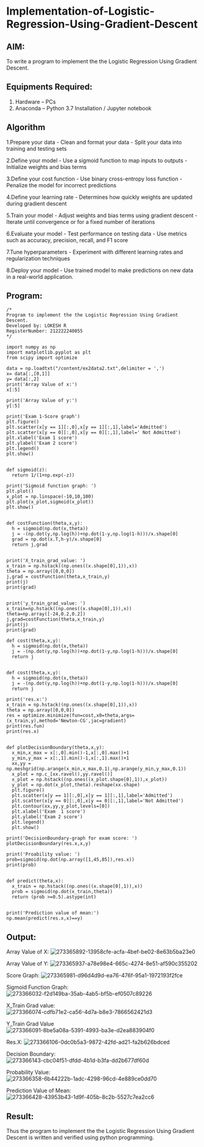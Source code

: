 # Implementation-of-Logistic-Regression-Using-Gradient-Descent

## AIM:
To write a program to implement the the Logistic Regression Using Gradient Descent.

## Equipments Required:
1. Hardware – PCs
2. Anaconda – Python 3.7 Installation / Jupyter notebook

## Algorithm
1.Prepare your data - Clean and format your data - Split your data into training and testing sets

2.Define your model - Use a sigmoid function to map inputs to outputs - Initialize weights and bias terms

3.Define your cost function - Use binary cross-entropy loss function - Penalize the model for incorrect predictions

4.Define your learning rate - Determines how quickly weights are updated during gradient descent

5.Train your model - Adjust weights and bias terms using gradient descent - Iterate until convergence or for a fixed number of iterations

6.Evaluate your model - Test performance on testing data - Use metrics such as accuracy, precision, recall, and F1 score

7.Tune hyperparameters - Experiment with different learning rates and regularization techniques

8.Deploy your model - Use trained model to make predictions on new data in a real-world application.

## Program:
```
/*
Program to implement the the Logistic Regression Using Gradient Descent.
Developed by: LOKESH R
RegisterNumber: 212222240055 
*/
```

```
import numpy as np
import matplotlib.pyplot as plt
from scipy import optimize

data = np.loadtxt("/content/ex2data2.txt",delimiter = ',')
x= data[:,[0,1]]
y= data[:,2]
print('Array Value of x:')
x[:5]

print('Array Value of y:')
y[:5]

print('Exam 1-Score graph')
plt.figure()
plt.scatter(x[y == 1][:,0],x[y == 1][:,1],label='Admitted')
plt.scatter(x[y == 0][:,0],x[y == 0][:,1],label=' Not Admitted')
plt.xlabel('Exam 1 score')
plt.ylabel('Exam 2 score')
plt.legend()
plt.show()


def sigmoid(z):
  return 1/(1+np.exp(-z))
  
print('Sigmoid function graph: ')
plt.plot()
x_plot = np.linspace(-10,10,100)
plt.plot(x_plot,sigmoid(x_plot))
plt.show()


def costFunction(theta,x,y):
  h = sigmoid(np.dot(x,theta))
  j = -(np.dot(y,np.log(h))+np.dot(1-y,np.log(1-h)))/x.shape[0]
  grad = np.dot(x.T,h-y)/x.shape[0]
  return j,grad


print('X_train_grad_value: ')
x_train = np.hstack((np.ones((x.shape[0],1)),x))
theta = np.array([0,0,0])
j,grad = costFunction(theta,x_train,y)
print(j)
print(grad)


print('y_train_grad_value: ')
x_train=np.hstack((np.ones((x.shape[0],1)),x))
theta=np.array([-24,0.2,0.2])
j,grad=costFunction(theta,x_train,y)
print(j)
print(grad)

def cost(theta,x,y):
  h = sigmoid(np.dot(x,theta))
  j = -(np.dot(y,np.log(h))+np.dot(1-y,np.log(1-h)))/x.shape[0]
  return j


def cost(theta,x,y):
  h = sigmoid(np.dot(x,theta))
  j = -(np.dot(y,np.log(h))+np.dot(1-y,np.log(1-h)))/x.shape[0]
  return j

print('res.x:')
x_train = np.hstack((np.ones((x.shape[0],1)),x))
theta = np.array([0,0,0])
res = optimize.minimize(fun=cost,x0=theta,args=(x_train,y),method='Newton-CG',jac=gradient)
print(res.fun)
print(res.x)


def plotDecisionBoundary(theta,x,y):
  x_min,x_max = x[:,0].min()-1,x[:,0].max()+1
  y_min,y_max = x[:,1].min()-1,x[:,1].max()+1
  xx,yy = np.meshgrid(np.arange(x_min,x_max,0.1),np.arange(y_min,y_max,0.1))
  x_plot = np.c_[xx.ravel(),yy.ravel()]
  x_plot = np.hstack((np.ones((x_plot.shape[0],1)),x_plot))
  y_plot = np.dot(x_plot,theta).reshape(xx.shape)
  plt.figure()
  plt.scatter(x[y == 1][:,0],x[y == 1][:,1],label='Admitted')
  plt.scatter(x[y == 0][:,0],x[y == 0][:,1],label='Not Admitted')
  plt.contour(xx,yy,y_plot,levels=[0])
  plt.xlabel('Exam  1 score')
  plt.ylabel('Exam 2 score')
  plt.legend()
  plt.show()

print('DecisionBoundary-graph for exam score: ')
plotDecisionBoundary(res.x,x,y)

print('Proability value: ')
prob=sigmoid(np.dot(np.array([1,45,85]),res.x))
print(prob)


def predict(theta,x):
  x_train = np.hstack((np.ones((x.shape[0],1)),x))
  prob = sigmoid(np.dot(x_train,theta))
  return (prob >=0.5).astype(int)


print('Prediction value of mean:')
np.mean(predict(res.x,x)==y)
```

## Output:
Array Value of X:
![273365892-13958cfe-acfa-4bef-be02-8e63b5ba23e0](https://github.com/LokeshRajamani/intro-ml-5/assets/120544804/6454b3cb-8e25-464e-be6e-2cc8efbe2b14)

Array Value of Y:
![273365937-a78e98e4-665c-4274-8e51-af590c355202](https://github.com/LokeshRajamani/intro-ml-5/assets/120544804/2a6fe54d-8a09-402c-82d8-67b71268b2c6)

Score Graph:
![273365981-d96d4d9d-ea76-476f-95a1-1972193f2fce](https://github.com/LokeshRajamani/intro-ml-5/assets/120544804/749835b0-766d-451e-a417-7a834bc9b096)

Sigmoid Function Graph:
![273366032-f2d149ba-35ab-4ab5-bf5b-ef0507c89226](https://github.com/LokeshRajamani/intro-ml-5/assets/120544804/2e47a818-5754-47ed-8d37-11c29b3e1437)

X_Train Grad value:
![273366074-cdfb71e2-ca56-4d7a-b8e3-7866562421d3](https://github.com/LokeshRajamani/intro-ml-5/assets/120544804/cfaf1cb4-31c8-4165-b659-84b8ce580f3a)

Y_Train Grad Value
![273366091-8be5a08a-5391-4993-ba3e-d2ea883904f0](https://github.com/LokeshRajamani/intro-ml-5/assets/120544804/a0ede115-54c8-4bd8-a4f1-57439fc4bc09)

Res.X:
![273366106-0dc0b5a3-9872-42fd-ad21-fa2b626bdced](https://github.com/LokeshRajamani/intro-ml-5/assets/120544804/a54574e4-e853-4ba9-9240-b3bb5f79f944)

Decision Boundary:
![273366143-cbc04f51-dfdd-4b1d-b3fa-dd2b677df60d](https://github.com/LokeshRajamani/intro-ml-5/assets/120544804/3833742b-fdac-47a4-ad4d-bcac64bc0c42)

Probability Value:
![273366358-6b44222b-1adc-4298-96cd-4e889ce0dd70](https://github.com/LokeshRajamani/intro-ml-5/assets/120544804/4e45d0bd-8b4e-436b-a474-c37abb86f2e7)

Prediction Value of Mean:
![273366428-43953b43-1d9f-405b-8c2b-5527c7ea2cc6](https://github.com/LokeshRajamani/intro-ml-5/assets/120544804/36b2c153-f05a-4f62-914c-0c2cebec2b35)


## Result:
Thus the program to implement the the Logistic Regression Using Gradient Descent is written and verified using python programming.

